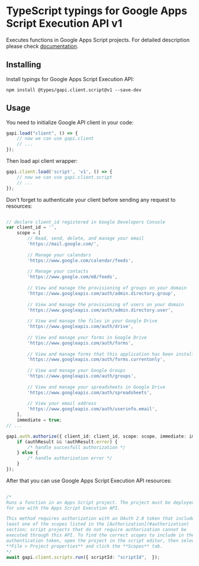 # TypeScript typings for Google Apps Script Execution API v1
Executes functions in Google Apps Script projects.
For detailed description please check [documentation](https://developers.google.com/apps-script/execution/rest/v1/scripts/run).

## Installing

Install typings for Google Apps Script Execution API:
```
npm install @types/gapi.client.script@v1 --save-dev
```

## Usage

You need to initialize Google API client in your code:
```typescript
gapi.load("client", () => { 
    // now we can use gapi.client
    // ... 
});
```

Then load api client wrapper:
```typescript
gapi.client.load('script', 'v1', () => {
    // now we can use gapi.client.script
    // ... 
});
```

Don't forget to authenticate your client before sending any request to resources:
```typescript

// declare client_id registered in Google Developers Console
var client_id = '',
    scope = [     
        // Read, send, delete, and manage your email
        'https://mail.google.com/',
    
        // Manage your calendars
        'https://www.google.com/calendar/feeds',
    
        // Manage your contacts
        'https://www.google.com/m8/feeds',
    
        // View and manage the provisioning of groups on your domain
        'https://www.googleapis.com/auth/admin.directory.group',
    
        // View and manage the provisioning of users on your domain
        'https://www.googleapis.com/auth/admin.directory.user',
    
        // View and manage the files in your Google Drive
        'https://www.googleapis.com/auth/drive',
    
        // View and manage your forms in Google Drive
        'https://www.googleapis.com/auth/forms',
    
        // View and manage forms that this application has been installed in
        'https://www.googleapis.com/auth/forms.currentonly',
    
        // View and manage your Google Groups
        'https://www.googleapis.com/auth/groups',
    
        // View and manage your spreadsheets in Google Drive
        'https://www.googleapis.com/auth/spreadsheets',
    
        // View your email address
        'https://www.googleapis.com/auth/userinfo.email',
    ],
    immediate = true;
// ...

gapi.auth.authorize({ client_id: client_id, scope: scope, immediate: immediate }, authResult => {
    if (authResult && !authResult.error) {
        /* handle succesfull authorization */
    } else {
        /* handle authorization error */
    }
});            
```

After that you can use Google Apps Script Execution API resources:

```typescript 
    
/* 
Runs a function in an Apps Script project. The project must be deployed
for use with the Apps Script Execution API.

This method requires authorization with an OAuth 2.0 token that includes at
least one of the scopes listed in the [Authorization](#authorization)
section; script projects that do not require authorization cannot be
executed through this API. To find the correct scopes to include in the
authentication token, open the project in the script editor, then select
**File > Project properties** and click the **Scopes** tab.  
*/
await gapi.client.scripts.run({ scriptId: "scriptId",  });
```